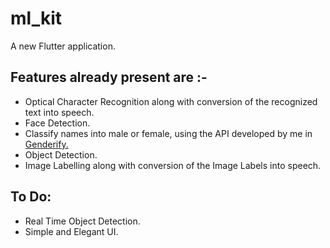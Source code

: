 # ml_kit

A new Flutter application.

## Features already present are :-
* Optical Character Recognition along with conversion of the recognized text into speech.
* Face Detection.
* Classify names into male or female, using the API developed by me in <a href="https://github.com/mayanktolani19/Genderify.git">Genderify.</a>
* Object Detection.
* Image Labelling along with conversion of the Image Labels into speech.

## To Do:
* Real Time Object Detection.
* Simple and Elegant UI.
